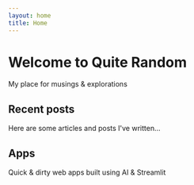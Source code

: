 ```yaml
---
layout: home
title: Home
---
```


# Welcome to Quite Random

My place for musings & explorations

## Recent posts

Here are some articles and posts I've written...

## Apps

Quick & dirty web apps built using AI & Streamlit